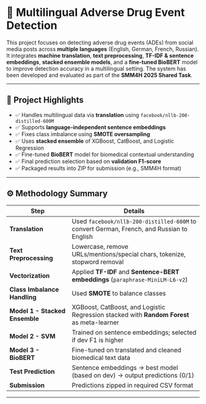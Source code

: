 # 🧠 Multilingual Adverse Drug Event Detection

This project focuses on detecting adverse drug events (ADEs) from social media posts across **multiple languages** (English, German, French, Russian). It integrates **machine translation**, **text preprocessing**, **TF-IDF & sentence embeddings**, **stacked ensemble models**, and a **fine-tuned BioBERT** model to improve detection accuracy in a multilingual setting. The system has been developed and evaluated as part of the **SMM4H 2025 Shared Task**.

---

## 📌 Project Highlights

- ✅ Handles multilingual data via **translation** using `facebook/nllb-200-distilled-600M`
- ✅ Supports **language-independent sentence embeddings**
- ✅ Fixes class imbalance using **SMOTE oversampling**
- ✅ Uses **stacked ensemble** of XGBoost, CatBoost, and Logistic Regression
- ✅ Fine-tuned **BioBERT** model for biomedical contextual understanding
- ✅ Final prediction selection based on **validation F1-score**
- ✅ Packaged results into ZIP for submission (e.g., SMM4H format)

---

## ⚙️ Methodology Summary

| Step                           | Details                                                                                 |
|--------------------------------|-----------------------------------------------------------------------------------------|
| **Translation**                | Used `facebook/nllb-200-distilled-600M` to convert German, French, and Russian to English |
| **Text Preprocessing**         | Lowercase, remove URLs/mentions/special chars, tokenize, stopword removal              |
| **Vectorization**             | Applied **TF-IDF** and **Sentence-BERT embeddings** (`paraphrase-MiniLM-L6-v2`)        |
| **Class Imbalance Handling**   | Used **SMOTE** to balance classes                                                      |
| **Model 1 - Stacked Ensemble** | XGBoost, CatBoost, and Logistic Regression stacked with **Random Forest** as meta-learner |
| **Model 2 - SVM**              | Trained on sentence embeddings; selected if dev F1 is higher                           |
| **Model 3 - BioBERT**          | Fine-tuned on translated and cleaned biomedical text data                              |
| **Test Prediction**            | Sentence embeddings → best model (based on dev) → output predictions (0/1)             |
| **Submission**                 | Predictions zipped in required CSV format                                              |

---
